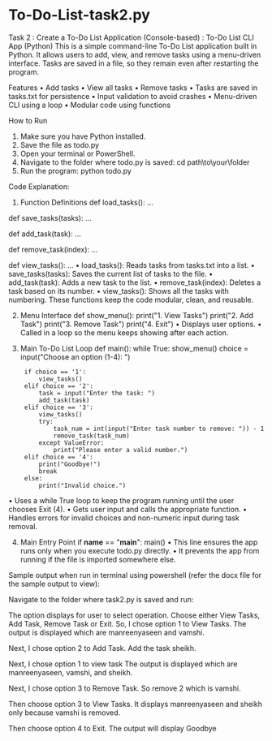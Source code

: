 # To-Do-List-task2.py

Task 2 : Create a To-Do List Application (Console-based) :
To-Do List CLI App (Python)
This is a simple command-line To-Do List application built in Python. It allows users to add, view, and remove tasks using a menu-driven interface. Tasks are saved in a file, so they remain even after restarting the program.

Features
•	Add tasks
•	View all tasks
•	Remove tasks
•	Tasks are saved in tasks.txt for persistence
•	Input validation to avoid crashes
•	Menu-driven CLI using a loop
•	Modular code using functions

How to Run
1.	Make sure you have Python installed.
2.	Save the file as todo.py
3.	Open your terminal or PowerShell.
4.	Navigate to the folder where todo.py is saved:
cd path\to\your\folder
5.	Run the program:
python todo.py

Code Explanation:

1. Function Definitions
def load_tasks():
    ...

def save_tasks(tasks):
    ...

def add_task(task):
    ...

def remove_task(index):
    ...

def view_tasks():
    ...
•	load_tasks(): Reads tasks from tasks.txt into a list.
•	save_tasks(tasks): Saves the current list of tasks to the file.
•	add_task(task): Adds a new task to the list.
•	remove_task(index): Deletes a task based on its number.
•	view_tasks(): Shows all the tasks with numbering.
These functions keep the code modular, clean, and reusable.

2. Menu Interface
def show_menu():
    print("1. View Tasks")
    print("2. Add Task")
    print("3. Remove Task")
    print("4. Exit")
•	Displays user options.
•	Called in a loop so the menu keeps showing after each action.

3. Main To-Do List Loop
def main():
    while True:
        show_menu()
        choice = input("Choose an option (1-4): ")

        if choice == '1':
            view_tasks()
        elif choice == '2':
            task = input("Enter the task: ")
            add_task(task)
        elif choice == '3':
            view_tasks()
            try:
                task_num = int(input("Enter task number to remove: ")) - 1
                remove_task(task_num)
            except ValueError:
                print("Please enter a valid number.")
        elif choice == '4':
            print("Goodbye!")
            break
        else:
            print("Invalid choice.")
•	Uses a while True loop to keep the program running until the user chooses Exit (4).
•	Gets user input and calls the appropriate function.
•	Handles errors for invalid choices and non-numeric input during task removal.

4. Main Entry Point
if __name__ == "__main__":
    main()
•	This line ensures the app runs only when you execute todo.py directly.
•	It prevents the app from running if the file is imported somewhere else.


Sample output when run in terminal using powershell (refer the docx file for the sample output to view):
 
Navigate to the folder where task2.py is saved and run:
 
The option displays for user to select operation. Choose either View Tasks, Add Task, Remove Task or Exit. 
So, I chose option 1 to View Tasks. The output is displayed which are manreenyaseen and vamshi.

Next, I chose option 2 to Add Task. Add the task sheikh.
 
Next, I chose option 1 to view task The output is displayed which are manreenyaseen, vamshi, and sheikh.
 
Next, I chose option 3 to Remove Task. So remove 2 which is vamshi.
 
Then choose option 3 to View Tasks. It displays manreenyaseen and sheikh only because vamshi is removed.

Then choose option 4 to Exit. The output will display Goodbye
